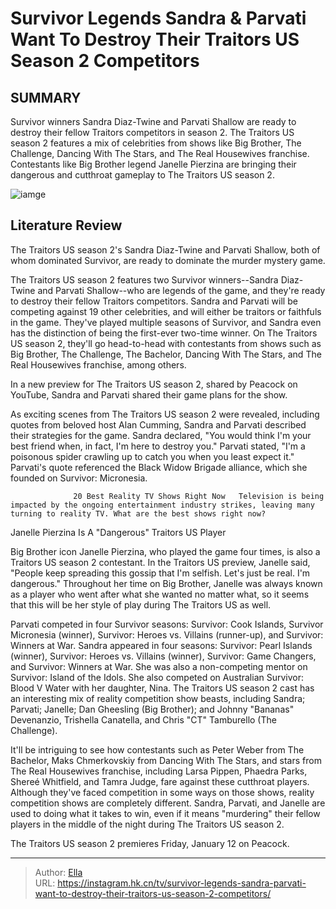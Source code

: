 # Survivor Legends Sandra &amp; Parvati Want To Destroy Their Traitors US Season 2 Competitors


## SUMMARY 



  Survivor winners Sandra Diaz-Twine and Parvati Shallow are ready to destroy their fellow Traitors competitors in season 2.   The Traitors US season 2 features a mix of celebrities from shows like Big Brother, The Challenge, Dancing With The Stars, and The Real Housewives franchise.   Contestants like Big Brother legend Janelle Pierzina are bringing their dangerous and cutthroat gameplay to The Traitors US season 2.  

![iamge](https://static1.srcdn.com/wordpress/wp-content/uploads/2024/01/sandra-diaz-twine-the-traitors-promotional-poster.jpg)

## Literature Review
The Traitors US season 2&#39;s Sandra Diaz-Twine and Parvati Shallow, both of whom dominated Survivor, are ready to dominate the murder mystery game.




The Traitors US season 2 features two Survivor winners--Sandra Diaz-Twine and Parvati Shallow--who are legends of the game, and they&#39;re ready to destroy their fellow Traitors competitors. Sandra and Parvati will be competing against 19 other celebrities, and will either be traitors or faithfuls in the game. They&#39;ve played multiple seasons of Survivor, and Sandra even has the distinction of being the first-ever two-time winner. On The Traitors US season 2, they&#39;ll go head-to-head with contestants from shows such as Big Brother, The Challenge, The Bachelor, Dancing With The Stars, and The Real Housewives franchise, among others.




In a new preview for The Traitors US season 2, shared by Peacock on YouTube, Sandra and Parvati shared their game plans for the show.


 

As exciting scenes from The Traitors US season 2 were revealed, including quotes from beloved host Alan Cumming, Sandra and Parvati described their strategies for the game. Sandra declared, &#34;You would think I&#39;m your best friend when, in fact, I&#39;m here to destroy you.&#34; Parvati stated, &#34;I&#39;m a poisonous spider crawling up to catch you when you least expect it.&#34; Parvati&#39;s quote referenced the Black Widow Brigade alliance, which she founded on Survivor: Micronesia.

                  20 Best Reality TV Shows Right Now   Television is being impacted by the ongoing entertainment industry strikes, leaving many turning to reality TV. What are the best shows right now?    





 Janelle Pierzina Is A &#34;Dangerous&#34; Traitors US Player 
          

Big Brother icon Janelle Pierzina, who played the game four times, is also a Traitors US season 2 contestant. In the Traitors US preview, Janelle said, &#34;People keep spreading this gossip that I&#39;m selfish. Let&#39;s just be real. I&#39;m dangerous.&#34; Throughout her time on Big Brother, Janelle was always known as a player who went after what she wanted no matter what, so it seems that this will be her style of play during The Traitors US as well.

Parvati competed in four Survivor seasons: Survivor: Cook Islands, Survivor Micronesia (winner), Survivor: Heroes vs. Villains (runner-up), and Survivor: Winners at War. Sandra appeared in four seasons: Survivor: Pearl Islands (winner), Survivor: Heroes vs. Villains (winner), Survivor: Game Changers, and Survivor: Winners at War. She was also a non-competing mentor on Survivor: Island of the Idols. She also competed on Australian Survivor: Blood V Water with her daughter, Nina. The Traitors US season 2 cast has an interesting mix of reality competition show beasts, including Sandra; Parvati; Janelle; Dan Gheesling (Big Brother); and Johnny &#34;Bananas&#34; Devenanzio, Trishella Canatella, and Chris &#34;CT&#34; Tamburello (The Challenge).




It&#39;ll be intriguing to see how contestants such as Peter Weber from The Bachelor, Maks Chmerkovskiy from Dancing With The Stars, and stars from The Real Housewives franchise, including Larsa Pippen, Phaedra Parks, Shereé Whitfield, and Tamra Judge, fare against these cutthroat players. Although they&#39;ve faced competition in some ways on those shows, reality competition shows are completely different. Sandra, Parvati, and Janelle are used to doing what it takes to win, even if it means &#34;murdering&#34; their fellow players in the middle of the night during The Traitors US season 2.

The Traitors US season 2 premieres Friday, January 12 on Peacock.



---

> Author: [Ella](https://instagram.hk.cn/)  
> URL: https://instagram.hk.cn/tv/survivor-legends-sandra-parvati-want-to-destroy-their-traitors-us-season-2-competitors/  

